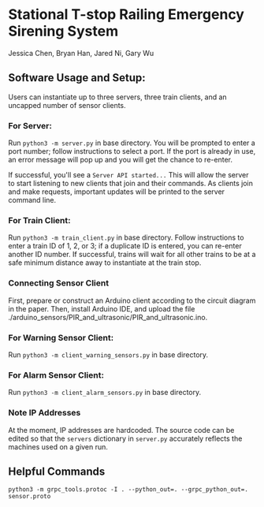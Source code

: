 # Stational T-stop Railing Emergency Sirening System
Jessica Chen, Bryan Han, Jared Ni, Gary Wu

## Software Usage and Setup:

Users can instantiate up to three servers, three train clients, and an uncapped number of sensor clients. 

### For Server:

Run `python3 -m server.py` in base directory. You will be prompted to enter a port number; follow instructions to select a port. If the port is already in use, an error message will pop up and you will get the chance to re-enter.

If successful, you'll see a `Server API started...` This will allow the server to start listening to new clients that join and their commands. As clients join and make requests, important updates will be printed to the server command line.

### For Train Client:

Run `python3 -m train_client.py` in base directory. Follow instructions to enter a train ID of 1, 2, or 3; if a duplicate ID is entered, you can re-enter another ID number. If successful, trains will wait for all other trains to be at a safe minimum distance away to instantiate at the train stop. 

### Connecting Sensor Client

First, prepare or construct an Arduino client according to the circuit diagram in the paper. Then, install Arduino IDE, and upload the file ./arduino_sensors/PIR_and_ultrasonic/PIR_and_ultrasonic.ino. 

### For Warning Sensor Client:

Run `python3 -m client_warning_sensors.py` in base directory.

### For Alarm Sensor Client:

Run `python3 -m client_alarm_sensors.py` in base directory.

### Note IP Addresses

At the moment, IP addresses are hardcoded. The source code can be edited so that the `servers` dictionary in `server.py` accurately reflects the machines used on a given run.

## Helpful Commands
`python3 -m grpc_tools.protoc -I . --python_out=. --grpc_python_out=. sensor.proto`
